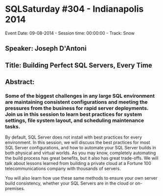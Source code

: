 # SQLSaturday #304 - Indianapolis 2014
Event Date: 09-08-2014 - Session time: 00:00:00 - Track: Snow
## Speaker: Joseph D'Antoni
## Title: Building Perfect SQL Servers, Every Time
## Abstract:
### Some of the biggest challenges in any large SQL environment are maintaining consistent configurations and meeting the pressures from the business for rapid server deployments. Join us in this session to learn best practices for system settings, file system layout, and scheduling maintenance tasks. 

By default, SQL Server does not install with best practices for every environment. In this session, we will discuss the best practices for most SQL Server configurations, and how to automate your SQL Server builds in both physical and virtual worlds. As you may know, completely automating the build process has great benefits, but it also has great trade-offs. We will talk about lessons learned from building a private cloud at a Fortune 100 telecommunications company with thousands of servers. 

You will also learn how use these same methods to ensure your own server build consistency, whether your SQL Servers are in the cloud or on-premises.
